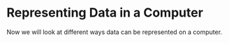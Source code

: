 # Representing Data in a Computer

Now we will look at different ways data can be represented on a computer.

```{tableofcontents}
```
